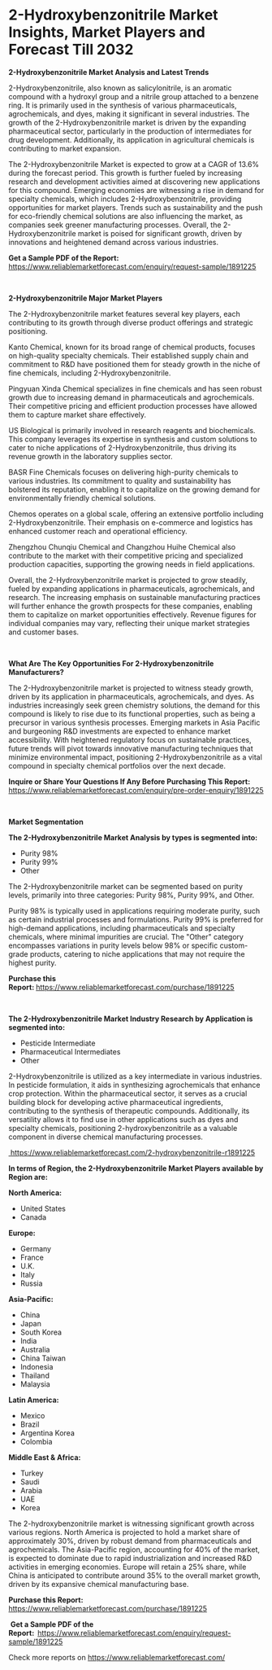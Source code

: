 <p><h1>2-Hydroxybenzonitrile Market Insights, Market Players and Forecast Till 2032</h1></p><p><strong>2-Hydroxybenzonitrile Market Analysis and Latest Trends</strong></p>
<p><p>2-Hydroxybenzonitrile, also known as salicylonitrile, is an aromatic compound with a hydroxyl group and a nitrile group attached to a benzene ring. It is primarily used in the synthesis of various pharmaceuticals, agrochemicals, and dyes, making it significant in several industries. The growth of the 2-Hydroxybenzonitrile market is driven by the expanding pharmaceutical sector, particularly in the production of intermediates for drug development. Additionally, its application in agricultural chemicals is contributing to market expansion.</p><p>The 2-Hydroxybenzonitrile Market is expected to grow at a CAGR of 13.6% during the forecast period. This growth is further fueled by increasing research and development activities aimed at discovering new applications for this compound. Emerging economies are witnessing a rise in demand for specialty chemicals, which includes 2-Hydroxybenzonitrile, providing opportunities for market players. Trends such as sustainability and the push for eco-friendly chemical solutions are also influencing the market, as companies seek greener manufacturing processes. Overall, the 2-Hydroxybenzonitrile market is poised for significant growth, driven by innovations and heightened demand across various industries.</p></p>
<p><strong>Get a Sample PDF of the Report:&nbsp;</strong> <a href="https://www.reliablemarketforecast.com/enquiry/request-sample/1891225?utm_campaign=2248&utm_medium=2&utm_source=Github&utm_content=ia&utm_term=03042025&utm_id=2-hydroxybenzonitrile">https://www.reliablemarketforecast.com/enquiry/request-sample/1891225</a></p>
<p>&nbsp;</p>
<p><strong>2-Hydroxybenzonitrile Major Market Players</strong></p>
<p><p>The 2-Hydroxybenzonitrile market features several key players, each contributing to its growth through diverse product offerings and strategic positioning. </p><p>Kanto Chemical, known for its broad range of chemical products, focuses on high-quality specialty chemicals. Their established supply chain and commitment to R&D have positioned them for steady growth in the niche of fine chemicals, including 2-Hydroxybenzonitrile.</p><p>Pingyuan Xinda Chemical specializes in fine chemicals and has seen robust growth due to increasing demand in pharmaceuticals and agrochemicals. Their competitive pricing and efficient production processes have allowed them to capture market share effectively.</p><p>US Biological is primarily involved in research reagents and biochemicals. This company leverages its expertise in synthesis and custom solutions to cater to niche applications of 2-Hydroxybenzonitrile, thus driving its revenue growth in the laboratory supplies sector.</p><p>BASR Fine Chemicals focuses on delivering high-purity chemicals to various industries. Its commitment to quality and sustainability has bolstered its reputation, enabling it to capitalize on the growing demand for environmentally friendly chemical solutions.</p><p>Chemos operates on a global scale, offering an extensive portfolio including 2-Hydroxybenzonitrile. Their emphasis on e-commerce and logistics has enhanced customer reach and operational efficiency.</p><p>Zhengzhou Chunqiu Chemical and Changzhou Huihe Chemical also contribute to the market with their competitive pricing and specialized production capacities, supporting the growing needs in field applications.</p><p>Overall, the 2-Hydroxybenzonitrile market is projected to grow steadily, fueled by expanding applications in pharmaceuticals, agrochemicals, and research. The increasing emphasis on sustainable manufacturing practices will further enhance the growth prospects for these companies, enabling them to capitalize on market opportunities effectively. Revenue figures for individual companies may vary, reflecting their unique market strategies and customer bases.</p></p>
<p>&nbsp;</p>
<p><strong>What Are The Key Opportunities For 2-Hydroxybenzonitrile Manufacturers?</strong></p>
<p><p>The 2-Hydroxybenzonitrile market is projected to witness steady growth, driven by its application in pharmaceuticals, agrochemicals, and dyes. As industries increasingly seek green chemistry solutions, the demand for this compound is likely to rise due to its functional properties, such as being a precursor in various synthesis processes. Emerging markets in Asia Pacific and burgeoning R&D investments are expected to enhance market accessibility. With heightened regulatory focus on sustainable practices, future trends will pivot towards innovative manufacturing techniques that minimize environmental impact, positioning 2-Hydroxybenzonitrile as a vital compound in specialty chemical portfolios over the next decade.</p></p>
<p><strong>Inquire or Share Your Questions If Any Before Purchasing This Report:</strong> <a href="https://www.reliablemarketforecast.com/enquiry/pre-order-enquiry/1891225?utm_campaign=2248&utm_medium=2&utm_source=Github&utm_content=ia&utm_term=03042025&utm_id=2-hydroxybenzonitrile">https://www.reliablemarketforecast.com/enquiry/pre-order-enquiry/1891225</a></p>
<p>&nbsp;</p>
<p><strong>Market Segmentation</strong></p>
<p><strong>The 2-Hydroxybenzonitrile Market Analysis by types is segmented into:</strong></p>
<p><ul><li>Purity 98%</li><li>Purity 99%</li><li>Other</li></ul></p>
<p><p>The 2-Hydroxybenzonitrile market can be segmented based on purity levels, primarily into three categories: Purity 98%, Purity 99%, and Other. </p><p>Purity 98% is typically used in applications requiring moderate purity, such as certain industrial processes and formulations. Purity 99% is preferred for high-demand applications, including pharmaceuticals and specialty chemicals, where minimal impurities are crucial. The "Other" category encompasses variations in purity levels below 98% or specific custom-grade products, catering to niche applications that may not require the highest purity.</p></p>
<p><strong>Purchase this Report:&nbsp;</strong><a href="https://www.reliablemarketforecast.com/purchase/1891225?utm_campaign=2248&utm_medium=2&utm_source=Github&utm_content=ia&utm_term=03042025&utm_id=2-hydroxybenzonitrile">https://www.reliablemarketforecast.com/purchase/1891225</a></p>
<p>&nbsp;</p>
<p><strong>The 2-Hydroxybenzonitrile Market Industry Research by Application is segmented into:</strong></p>
<p><ul><li>Pesticide Intermediate</li><li>Pharmaceutical Intermediates</li><li>Other</li></ul></p>
<p><p>2-Hydroxybenzonitrile is utilized as a key intermediate in various industries. In pesticide formulation, it aids in synthesizing agrochemicals that enhance crop protection. Within the pharmaceutical sector, it serves as a crucial building block for developing active pharmaceutical ingredients, contributing to the synthesis of therapeutic compounds. Additionally, its versatility allows it to find use in other applications such as dyes and specialty chemicals, positioning 2-hydroxybenzonitrile as a valuable component in diverse chemical manufacturing processes.</p></p>
<p><a href="https://www.reliablemarketforecast.com/2-hydroxybenzonitrile-r1891225?utm_campaign=2248&utm_medium=2&utm_source=Github&utm_content=ia&utm_term=03042025&utm_id=2-hydroxybenzonitrile">&nbsp;https://www.reliablemarketforecast.com/2-hydroxybenzonitrile-r1891225</a></p>
<p><strong>In terms of Region, the 2-Hydroxybenzonitrile Market Players available by Region are:</strong></p>
<p>
    <p> <strong> North America: </strong>
        <ul>
            <li>United States</li>
            <li>Canada</li>
        </ul>
        </p> 
    <p> <strong> Europe: </strong>
        <ul>
            <li>Germany</li>
            <li>France</li>
            <li>U.K.</li>
            <li>Italy</li>
            <li>Russia</li>
        </ul>
        </p> 
    <p> <strong> Asia-Pacific: </strong>
        <ul>
            <li>China</li>
            <li>Japan</li>
            <li>South Korea</li>
            <li>India</li>
            <li>Australia</li>
            <li>China Taiwan</li>
            <li>Indonesia</li>
            <li>Thailand</li>
            <li>Malaysia</li>
        </ul>
        </p> 
    <p> <strong> Latin America: </strong>
        <ul>
            <li>Mexico</li>
            <li>Brazil</li>
            <li>Argentina Korea</li>
            <li>Colombia</li>
        </ul>
        </p> 
    <p> <strong> Middle East & Africa: </strong>
        <ul>
            <li>Turkey</li>
            <li>Saudi</li>
            <li>Arabia</li>
            <li>UAE</li>
            <li>Korea</li>
        </ul>
    </p>
    </p>
<p><p>The 2-hydroxybenzonitrile market is witnessing significant growth across various regions. North America is projected to hold a market share of approximately 30%, driven by robust demand from pharmaceuticals and agrochemicals. The Asia-Pacific region, accounting for 40% of the market, is expected to dominate due to rapid industrialization and increased R&D activities in emerging economies. Europe will retain a 25% share, while China is anticipated to contribute around 35% to the overall market growth, driven by its expansive chemical manufacturing base.</p></p>
<p><strong>Purchase this Report: </strong><a href="https://www.reliablemarketforecast.com/purchase/1891225?utm_campaign=2248&utm_medium=2&utm_source=Github&utm_content=ia&utm_term=03042025&utm_id=2-hydroxybenzonitrile">https://www.reliablemarketforecast.com/purchase/1891225</a></p>
<p>&nbsp;<strong>Get a Sample PDF of the Report:&nbsp;&nbsp;</strong><a href="https://www.reliablemarketforecast.com/enquiry/request-sample/1891225?utm_campaign=2248&utm_medium=2&utm_source=Github&utm_content=ia&utm_term=03042025&utm_id=2-hydroxybenzonitrile">https://www.reliablemarketforecast.com/enquiry/request-sample/1891225</a></p>
<p><strong></strong></p>
<p>Check more reports on <a href="https://www.reliablemarketforecast.com/?utm_campaign=2248&utm_medium=2&utm_source=Github&utm_content=ia&utm_term=03042025&utm_id=2-hydroxybenzonitrile">https://www.reliablemarketforecast.com/</a></p>